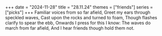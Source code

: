 +++
date = "2024-11-28"
title = "28.11.24"
themes = ["friends"]
series = ["picks"]
+++
Familiar voices from so far afield,
Greet my ears through speckled waves,
Cast upon the rocks and turned to foam,
Though flashes clarify to spear the ebb,
Onwards I press for this I know:
The waves do march from far afield,
And I hear friends though hold them not.
